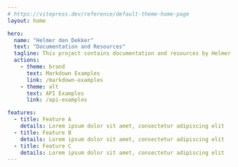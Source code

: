 ```yaml
---
# https://vitepress.dev/reference/default-theme-home-page
layout: home

hero:
  name: "Helmer den Dekker"
  text: "Documentation and Resources"
  tagline: This project contains documentation and resources by Helmer den Dekker
  actions:
    - theme: brand
      text: Markdown Examples
      link: /markdown-examples
    - theme: alt
      text: API Examples
      link: /api-examples

features:
  - title: Feature A
    details: Lorem ipsum dolor sit amet, consectetur adipiscing elit
  - title: Feature B
    details: Lorem ipsum dolor sit amet, consectetur adipiscing elit
  - title: Feature C
    details: Lorem ipsum dolor sit amet, consectetur adipiscing elit
---
```


